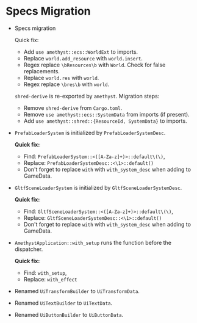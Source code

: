 # Specs Migration

* Specs migration

    Quick fix:

    - Add `use amethyst::ecs::WorldExt` to imports.
    - Replace `world.add_resource` with `world.insert`.
    - Regex replace `\bResources\b` with `World`. Check for false replacements.
    - Replace `world.res` with `world`.
    - Regex replace `\bres\b` with `world`.

    `shred-derive` is re-exported by `amethyst`. Migration steps:

    - Remove `shred-derive` from `Cargo.toml`.
    - Remove `use amethyst::ecs::SystemData` from imports (if present).
    - Add `use amethyst::shred::{ResourceId, SystemData}` to imports.

* `PrefabLoaderSystem` is initialized by `PrefabLoaderSystemDesc`.

    **Quick fix:**

    - Find: `PrefabLoaderSystem::<([A-Za-z]+)>::default\(\)`,
    - Replace: `PrefabLoaderSystemDesc::<\1>::default()`
    - Don't forget to replace `with` with `with_system_desc` when adding to GameData.

* `GltfSceneLoaderSystem` is initialized by `GltfSceneLoaderSystemDesc`.

    **Quick fix:**

    - Find: `GltfSceneLoaderSystem::<([A-Za-z]+)>::default\(\)`,
    - Replace: `GltfSceneLoaderSystemDesc::<\1>::default()`
    - Don't forget to replace `with` with `with_system_desc` when adding to GameData.

* `AmethystApplication::with_setup` runs the function before the dispatcher.

    **Quick fix:**

    - Find: `with_setup`,
    - Replace: `with_effect`

* Renamed `UiTransformBuilder` to `UiTransformData`.
* Renamed `UiTextBuilder` to `UiTextData`.
* Renamed `UiButtonBuilder` to `UiButtonData`.
